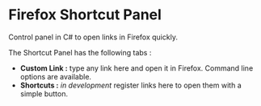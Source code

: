 # Firefox Shortcut Panel

Control panel in C# to open links in Firefox quickly.

The Shortcut Panel has the following tabs :
- **Custom Link :** type any link here and open it in Firefox. Command line options are available.
- **Shortcuts :** *in development* register links here to open them with a simple button.
